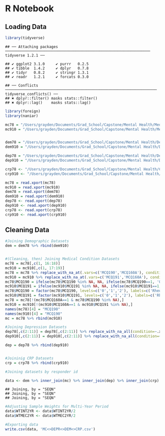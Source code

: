 R Notebook
================

## Loading Data

``` r
library(tidyverse)
```

    ## ── Attaching packages ────────────────────────────────────────────────────────────────── tidyverse 1.2.1 ──

    ## ✔ ggplot2 3.1.0     ✔ purrr   0.2.5
    ## ✔ tibble  1.4.2     ✔ dplyr   0.7.8
    ## ✔ tidyr   0.8.2     ✔ stringr 1.3.1
    ## ✔ readr   1.2.1     ✔ forcats 0.3.0

    ## ── Conflicts ───────────────────────────────────────────────────────────────────── tidyverse_conflicts() ──
    ## ✖ dplyr::filter() masks stats::filter()
    ## ✖ dplyr::lag()    masks stats::lag()

``` r
library(foreign)
library(naniar)

mc78 = "/Users/grayden/Documents/Grad_School/Capstone/Mental Health/Medical Conditions/2007-2008.XPT"
mc910 = "/Users/grayden/Documents/Grad_School/Capstone/Mental Health/Medical Conditions/2009-2010.XPT"


dem78 = "/Users/grayden/Documents/Grad_School/Capstone/Mental Health/Demographics/2007-2008.XPT"
dem910 = "/Users/grayden/Documents/Grad_School/Capstone/Mental Health/Demographics/2009-2010.XPT"

dep78 = "/Users/grayden/Documents/Grad_School/Capstone/Mental Health/Depression Survey/07-08.XPT"
dep910 = "/Users/grayden/Documents/Grad_School/Capstone/Mental Health/Depression Survey/09-10.XPT"

crp78 <- "/Users/grayden/Documents/Grad_School/Capstone/Mental Health/CRP/07-08.XPT"
crp910 <- "/Users/grayden/Documents/Grad_School/Capstone/Mental Health/CRP/09-10.XPT"

mc78 = read.xport(mc78)
mc910 = read.xport(mc910)
dem78 = read.xport(dem78)
dem910 = read.xport(dem910)
dep78 <- read.xport(dep78)
dep910 <- read.xport(dep910)
crp78 <- read.xport(crp78)
crp910 <- read.xport(crp910)
```

## Cleaning Data

``` r
#Joining Demographic Datasets
dem = dem78 %>% rbind(dem910)


#(Cleaning, then) Joining Medical Condition Datasets
mc78 = mc78[,c(1, 16:18)]
mc910 = mc910[,c(1, 17:19)]
mc78 = mc78 %>% replace_with_na_at(.vars=c('MCQ190','MCQ160A'), condition=~.x >=7) %>% drop_na(MCQ160A)
mc910 = mc910 %>% replace_with_na_at(.vars=c('MCQ191','MCQ160A'), condition=~.x >=7) %>% drop_na(MCQ160A)
mc78$MCQ190 = ifelse(mc78$MCQ190 %in% NA, NA, ifelse(mc78$MCQ190==1, '0', ifelse(mc78$MCQ190==2,'1','2')))
mc910$MCQ191 = ifelse(mc910$MCQ191 %in% NA, NA, ifelse(mc910$MCQ191==1, '0', ifelse(mc910$MCQ191==2,'1','2')))
mc78$MCQ190 = factor(mc78$MCQ190, levels=c('0','1','2'), labels=c('Rheumatoid', 'Osteo','Other'))
mc910$MCQ191 = factor(mc910$MCQ191, levels=c('0','1','2'), labels=c('Rheumatoid','Osteo', 'Other'))
mc78 = mc78[!(mc78$MCQ160A==1 & mc78$MCQ190 %in% NA),]
mc910 = mc910[!(mc910$MCQ160A==1 & mc910$MCQ191 %in% NA),]
names(mc78)[4] = "MCQ190"
names(mc910)[4] = "MCQ190"
mc = mc78 %>% rbind(mc910)

#Joining Depression Datasets
dep78[,c(2:11)] = dep78[,c(2:11)] %>% replace_with_na_all(condition=~.x >=7)
dep910[,c(2:11)] = dep910[,c(2:11)] %>% replace_with_na_all(condition=~.x >=7)

dep = dep78 %>% rbind(dep910)


#Joininig CRP Datasets
crp = crp78 %>% rbind(crp910)
```

``` r
#Joining datasets by responder id

data <- dem %>% inner_join(mc) %>% inner_join(dep) %>% inner_join(crp)
```

    ## Joining, by = "SEQN"
    ## Joining, by = "SEQN"
    ## Joining, by = "SEQN"

``` r
#Adjusting Sample Weights for Multi-Year Period
data$WTINT2YR <- data$WTINT2YR/2
data$WTMEC2YR <- data$WTMEC2YR/2
```

``` r
#Exporting data
write.csv(data, 'MC<>DEPR<>DEM<>CRP.csv')
```
